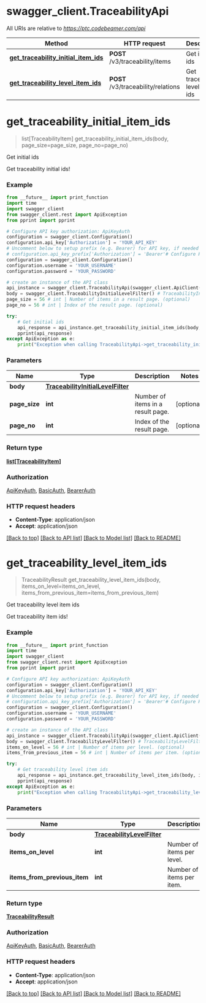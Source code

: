 # swagger_client.TraceabilityApi

All URIs are relative to *https://ptc.codebeamer.com/api*

Method | HTTP request | Description
------------- | ------------- | -------------
[**get_traceability_initial_item_ids**](TraceabilityApi.md#get_traceability_initial_item_ids) | **POST** /v3/traceability/items | Get initial ids
[**get_traceability_level_item_ids**](TraceabilityApi.md#get_traceability_level_item_ids) | **POST** /v3/traceability/relations | Get traceability level item ids

# **get_traceability_initial_item_ids**
> list[TraceabilityItem] get_traceability_initial_item_ids(body, page_size=page_size, page_no=page_no)

Get initial ids

Get traceability initial ids!

### Example
```python
from __future__ import print_function
import time
import swagger_client
from swagger_client.rest import ApiException
from pprint import pprint

# Configure API key authorization: ApiKeyAuth
configuration = swagger_client.Configuration()
configuration.api_key['Authorization'] = 'YOUR_API_KEY'
# Uncomment below to setup prefix (e.g. Bearer) for API key, if needed
# configuration.api_key_prefix['Authorization'] = 'Bearer'# Configure HTTP basic authorization: BasicAuth
configuration = swagger_client.Configuration()
configuration.username = 'YOUR_USERNAME'
configuration.password = 'YOUR_PASSWORD'

# create an instance of the API class
api_instance = swagger_client.TraceabilityApi(swagger_client.ApiClient(configuration))
body = swagger_client.TraceabilityInitialLevelFilter() # TraceabilityInitialLevelFilter | 
page_size = 56 # int | Number of items in a result page. (optional)
page_no = 56 # int | Index of the result page. (optional)

try:
    # Get initial ids
    api_response = api_instance.get_traceability_initial_item_ids(body, page_size=page_size, page_no=page_no)
    pprint(api_response)
except ApiException as e:
    print("Exception when calling TraceabilityApi->get_traceability_initial_item_ids: %s\n" % e)
```

### Parameters

Name | Type | Description  | Notes
------------- | ------------- | ------------- | -------------
 **body** | [**TraceabilityInitialLevelFilter**](TraceabilityInitialLevelFilter.md)|  | 
 **page_size** | **int**| Number of items in a result page. | [optional] 
 **page_no** | **int**| Index of the result page. | [optional] 

### Return type

[**list[TraceabilityItem]**](TraceabilityItem.md)

### Authorization

[ApiKeyAuth](../README.md#ApiKeyAuth), [BasicAuth](../README.md#BasicAuth), [BearerAuth](../README.md#BearerAuth)

### HTTP request headers

 - **Content-Type**: application/json
 - **Accept**: application/json

[[Back to top]](#) [[Back to API list]](../README.md#documentation-for-api-endpoints) [[Back to Model list]](../README.md#documentation-for-models) [[Back to README]](../README.md)

# **get_traceability_level_item_ids**
> TraceabilityResult get_traceability_level_item_ids(body, items_on_level=items_on_level, items_from_previous_item=items_from_previous_item)

Get traceability level item ids

Get traceability item ids!

### Example
```python
from __future__ import print_function
import time
import swagger_client
from swagger_client.rest import ApiException
from pprint import pprint

# Configure API key authorization: ApiKeyAuth
configuration = swagger_client.Configuration()
configuration.api_key['Authorization'] = 'YOUR_API_KEY'
# Uncomment below to setup prefix (e.g. Bearer) for API key, if needed
# configuration.api_key_prefix['Authorization'] = 'Bearer'# Configure HTTP basic authorization: BasicAuth
configuration = swagger_client.Configuration()
configuration.username = 'YOUR_USERNAME'
configuration.password = 'YOUR_PASSWORD'

# create an instance of the API class
api_instance = swagger_client.TraceabilityApi(swagger_client.ApiClient(configuration))
body = swagger_client.TraceabilityLevelFilter() # TraceabilityLevelFilter | 
items_on_level = 56 # int | Number of items per level. (optional)
items_from_previous_item = 56 # int | Number of items per item. (optional)

try:
    # Get traceability level item ids
    api_response = api_instance.get_traceability_level_item_ids(body, items_on_level=items_on_level, items_from_previous_item=items_from_previous_item)
    pprint(api_response)
except ApiException as e:
    print("Exception when calling TraceabilityApi->get_traceability_level_item_ids: %s\n" % e)
```

### Parameters

Name | Type | Description  | Notes
------------- | ------------- | ------------- | -------------
 **body** | [**TraceabilityLevelFilter**](TraceabilityLevelFilter.md)|  | 
 **items_on_level** | **int**| Number of items per level. | [optional] 
 **items_from_previous_item** | **int**| Number of items per item. | [optional] 

### Return type

[**TraceabilityResult**](TraceabilityResult.md)

### Authorization

[ApiKeyAuth](../README.md#ApiKeyAuth), [BasicAuth](../README.md#BasicAuth), [BearerAuth](../README.md#BearerAuth)

### HTTP request headers

 - **Content-Type**: application/json
 - **Accept**: application/json

[[Back to top]](#) [[Back to API list]](../README.md#documentation-for-api-endpoints) [[Back to Model list]](../README.md#documentation-for-models) [[Back to README]](../README.md)

